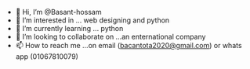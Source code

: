 - 👋 Hi, I’m @Basant-hossam
- 👀 I’m interested in ... web designing and python 
- 🌱 I’m currently learning ... python 
- 💞️ I’m looking to collaborate on ...an enternational company 
- 📫 How to reach me ...on email (bacantota2020@gmail.com) or whats app (01067810079)

<!---
Basant-hossam/Basant-hossam is a ✨ special ✨ repository because its `README.md` (this file) appears on your GitHub profile.
You can click the Preview link to take a look at your changes.
--->

